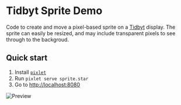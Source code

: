 # Tidbyt Sprite Demo
Code to create and move a pixel-based sprite on a [Tidbyt](https://tidbyt.com/) display. The sprite can easily be resized, and may include transparent pixels to see through to the backgroud.
 
## Quick start
1. Install [`pixlet`](https://github.com/tidbyt/pixlet)
2. Run `pixlet serve sprite.star`
3. Go to [http://localhost:8080](http://localhost:8080)

![Preview](screenshot1.png)

